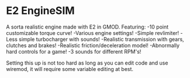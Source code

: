 # E2 EngineSIM
A sorta realistic engine made with E2 in GMOD.
Featuring:
-10 point customizable torque curve!
-Various engine settings!
-Simple revlimiter!
-Less simple turbocharger with sounds!
-Realistic transmission with gears, clutches and brakes!
-Realistic friction/deceleration model!
-Abnormally hard controls for a game!
-3 sounds for different RPM's!

Setting this up is not too hard as long as you can edit code and use wiremod, it will require some variable editing at best.
 
